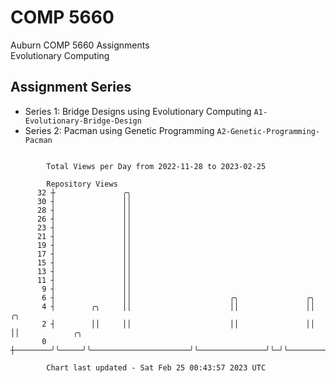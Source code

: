 # COMP 5660
Auburn COMP 5660 Assignments  
Evolutionary Computing

## Assignment Series
- Series 1: Bridge Designs using Evolutionary Computing `A1-Evolutionary-Bridge-Design`
- Series 2: Pacman using Genetic Programming `A2-Genetic-Programming-Pacman`

```

        Total Views per Day from 2022-11-28 to 2023-02-25

        Repository Views
      32 ┼               ╭╮
      30 ┤               ││
      28 ┤               ││
      26 ┤               ││
      23 ┤               ││
      21 ┤               ││
      19 ┤               ││
      17 ┤               ││
      15 ┤               ││
      13 ┤               ││
      11 ┤               ││
       9 ┤               ││
       6 ┤               ││                      ╭╮               ╭╮
       4 ┤        ╭╮     ││                      ││               ││ ╭╮
       2 ┤        ││     ││                      ││               ││ ││            ╭╮
       0 ┼────────╯╰─────╯╰──────────────────────╯╰───────────────╯╰─╯╰────────────╯╰──────────────

        Chart last updated - Sat Feb 25 00:43:57 2023 UTC
        
```
